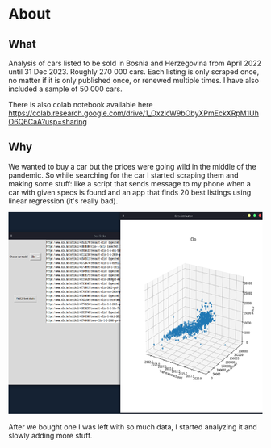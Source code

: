 # About
## What
Analysis of cars listed to be sold in Bosnia and Herzegovina from April 2022 until 31 Dec 2023. Roughly 270 000 cars.
Each listing is only scraped once, no matter if it is only published once, or renewed multiple times.
I have also included a sample of 50 000 cars.

There is also colab notebook available here https://colab.research.google.com/drive/1_OxzlcW9bObyXPmEckXRpM1UhO6Q6CaA?usp=sharing

## Why
We wanted to buy a car but the prices were going wild in the middle of the pandemic. So while searching for the car I started scraping them and making some stuff: like a script that sends message to my phone when a car with given specs is found and an app that finds 20 best listings using linear regression (it's really bad).

<img height=400 src="car_finder.png">

After we bought one I was left with so much data, I started analyzing it and slowly adding more stuff.